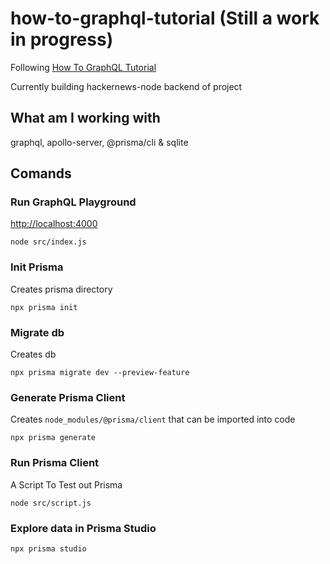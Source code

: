 # how-to-graphql-tutorial (Still a work in progress)
Following [How To GraphQL Tutorial](https://www.howtographql.com/graphql-js/0-introduction)

Currently building hackernews-node backend of project

## What am I working with
graphql, apollo-server, @prisma/cli & sqlite

## Comands
### Run GraphQL Playground
[http://localhost:4000](http://localhost:4000)
```
node src/index.js
```

### Init Prisma 
Creates prisma directory
```
npx prisma init
```

### Migrate db 
Creates db
```
npx prisma migrate dev --preview-feature
```

### Generate Prisma Client 
Creates `node_modules/@prisma/client` that can be imported into code
```
npx prisma generate
```

### Run Prisma Client
A Script To Test out Prisma
```
node src/script.js
```

### Explore data in Prisma Studio
```
npx prisma studio
```
